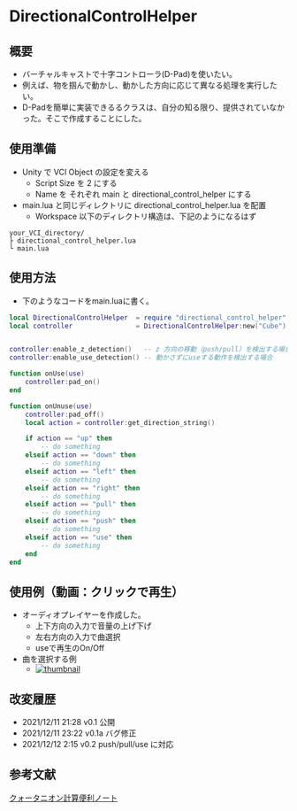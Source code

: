# DirectionalControlHelper

## 概要

* バーチャルキャストで十字コントローラ(D-Pad)を使いたい。
* 例えば、物を掴んで動かし、動かした方向に応じて異なる処理を実行したい。
* D-Padを簡単に実装できるるクラスは、自分の知る限り、提供されていなかった。そこで作成することにした。

## 使用準備

* Unity で VCI Object の設定を変える
	* Script Size を 2 にする
	* Name を それぞれ main と directional_control_helper にする
* main.lua と同じディレクトリに directional_control_helper.lua を配置
	* Workspace 以下のディレクトリ構造は、下記のようになるはず
```
your_VCI_directory/
├ directional_control_helper.lua
└ main.lua
```

## 使用方法

* 下のようなコードをmain.luaに書く。

```lua
local DirectionalControlHelper	= require "directional_control_helper"
local controller	    		= DirectionalControlHelper:new("Cube") -- "VCI SubItem 名、この例では Cube"


controller:enable_z_detection()   -- z 方向の移動（push/pull）を検出する場合
controller:enable_use_detection() -- 動かさずにuseする動作を検出する場合

function onUse(use)
    controller:pad_on()
end

function onUnuse(use)    
    controller:pad_off()
    local action = controller:get_direction_string()

	if action == "up" then
		-- do something
	elseif action == "down" then
		-- do something
	elseif action == "left" then
		-- do something
	elseif action == "right" then
		-- do something
	elseif action == "pull" then
		-- do something
	elseif action == "push" then
		-- do something
	elseif action == "use" then
		-- do something
	end
end

```


## 使用例（動画：クリックで再生）

* オーディオプレイヤーを作成した。
	* 上下方向の入力で音量の上げ下げ
	* 左右方向の入力で曲選択
	* useで再生のOn/Off
* 曲を選択する例
	* [![thumbnail](https://pbs.twimg.com/ext_tw_video_thumb/1469720234323972097/pu/img/QfXqjtR87SxDyZy4.jpg)](https://video.twimg.com/ext_tw_video/1469720234323972097/pu/vid/1280x720/PlAoiR8a2QdtZqTa.mp4)



## 改変履歴
* 2021/12/11 21:28 v0.1 公開
* 2021/12/11 23:22 v0.1a バグ修正
* 2021/12/12  2:15 v0.2 push/pull/use に対応

## 参考文献
[クォータニオン計算便利ノート](https://www.mss.co.jp/technology/report/pdf/18-07.pdf)